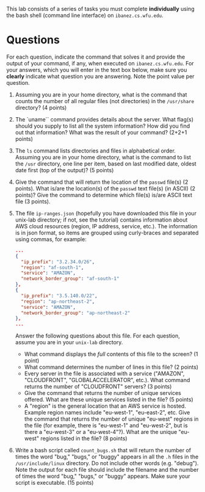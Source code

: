 This lab consists of a series of tasks you must complete **individually** 
using the bash shell (command line interface) on `ibanez.cs.wfu.edu`.

# Questions
For each question, 
indicate the command that solves it 
and provide the output of your command, 
if any, 
when executed on `ibanez.cs.wfu.edu`.
For your answers, 
which you will enter in the text box below, 
make sure you **clearly** indicate what question you are answering. 
Note the point value per question.

1. Assuming you are in your home directory, 
what is the command that counts the number of all regular files (not directories) 
in the `/usr/share` directory? ($4$ points)
2. The `uname`` command provides details about the server. 
What flag(s) should you supply to list all the system information? 
How did you find out that information? 
What was the result of your command? ($2$+$2$+$1$ points)
3. The `ls` command lists directories and files in alphabetical order. 
Assuming you are in your home directory, 
what is the command to list the `/usr` directory, 
one line per item, 
based on last modified date, 
oldest date first (top of the output)? ($5$ points)
4. Give the command that will return the location of the `passwd` file(s) ($2$ points). 
What is/are the location(s) of the `passwd` text file(s) (in ASCII) ($2$ points)? 
Give the command to determine which file(s) is/are ASCII text file ($3$ points).
5. The file `ip-ranges.json` 
(hopefully you have downloaded this file in your unix-lab directory; 
if not, see the tutorial) 
contains information about AWS cloud resources (region, IP address, service, etc.). 
The information is in json format, 
so items are grouped using curly-braces and separated using commas, for example:
    ```json    
    ...
    {       
      "ip_prefix": "3.2.34.0/26",
      "region": "af-south-1",
      "service": "AMAZON",
      "network_border_group": "af-south-1"     
    },
    {       
      "ip_prefix": "3.5.140.0/22",
      "region": "ap-northeast-2",
      "service": "AMAZON",
      "network_border_group": "ap-northeast-2"     
    }, 
    ...
    ```
    Answer the following questions about this file. For each question, assume you are in your `unix-lab` directory.

    - What command displays the _full_ contents of this file to the screen? ($1$ point)
    - What command determines the number of lines in this file? ($2$ points)
    - Every server in the file is associated with a service 
    ("AMAZON", "CLOUDFRONT", "GLOBALACCELERATOR", etc.). 
    What command returns the number of "CLOUDFRONT" servers? ($3$ points)
    - Give the command that returns the number of unique services offered. 
    What are these unique services listed in the file? ($5$ points)
    - A "region" is the general location that an AWS service is hosted. 
    Example region names include "eu-west-1", "eu-east-2", etc. 
    Give the command that returns the number of unique "eu-west" regions in the file 
    (for example, there is "eu-west-1" and "eu-west-2", 
    but is there a "eu-west-3" or a "eu-west-4"?). 
    What are the unique "eu-west" regions listed in the file? ($8$ points)
6. Write a bash script called `count_bugs.sh` 
that will return the number of times the word "bug," "bugs," or "buggy" appears 
in all the `.h` files in the `/usr/include/linux` directory. 
Do not include other words (e.g. "debug"). 
Note the output for each file should include the filename 
and the number of times the word "bug," "bugs," or "buggy" appears. 
Make sure your script is executable. ($15$ points)
